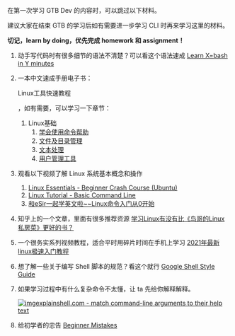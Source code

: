 在第一次学习 GTB Dev 的内容时，可以跳过以下材料。

建议大家在结束 GTB 的学习后如有需要进一步学习 CLI 时再来学习这里的材料。

**切记，learn by doing，优先完成 homework 和 assignment！**

1. 动手写代码时有很多细节的语法不清楚？可以看这个语法速成 [Learn X=bash in Y minutes](https://learnxinyminutes.com/docs/bash/)

2. 一本中文速成手册电子书：

   Linux工具快速教程

   ，如有需要，可以学习一下章节：

   1. Linux基础
      1. [学会使用命令帮助](https://linuxtools-rst.readthedocs.io/zh_CN/latest/base/01_use_man.html)
      2. [文件及目录管理](https://linuxtools-rst.readthedocs.io/zh_CN/latest/base/02_file_manage.html)
      3. [文本处理](https://linuxtools-rst.readthedocs.io/zh_CN/latest/base/03_text_processing.html)
      4. [用户管理工具](https://linuxtools-rst.readthedocs.io/zh_CN/latest/base/08_user_manage.html)

3. 观看以下视频了解 Linux 系统基本概念和操作

   1. [Linux Essentials - Beginner Crash Course (Ubuntu)](https://www.youtube.com/watch?v=n_2jPbQornY)
   2. [Linux Tutorial - Basic Command Line](https://www.youtube.com/watch?v=cBokz0LTizk)
   3. [和eSir一起学英文啦~~Linux命令入门从0开始](https://www.youtube.com/watch?v=aAi9BoRW41c)

4. 知乎上的一个文章，里面有很多推荐资源
   [学习Linux有没有比《鸟哥的Linux私房菜》更好的书？](https://www.zhihu.com/question/30328004)

5. 一个很务实系列视频教程，适合平时用碎片时间在手机上学习
   [2021年最新linux极速入门教程](https://www.ixigua.com/6912756486275858948)

6. 想了解一些关于编写 Shell 脚本的规范？看这个就行
   [Google Shell Style Guide](https://google.github.io/styleguide/shellguide.html)

7. 如果学习过程中有什么复杂命令不太懂，让 ta 先给你解释解释。

   

   [![img](https://holon-image.oss-cn-beijing.aliyuncs.com/202206221453083qwPp2.ico)explainshell.com - match command-line arguments to their help text](https://explainshell.com/)

8. 给初学者的忠告 [Beginner Mistakes](https://wiki.bash-hackers.org/scripting/newbie_traps)
